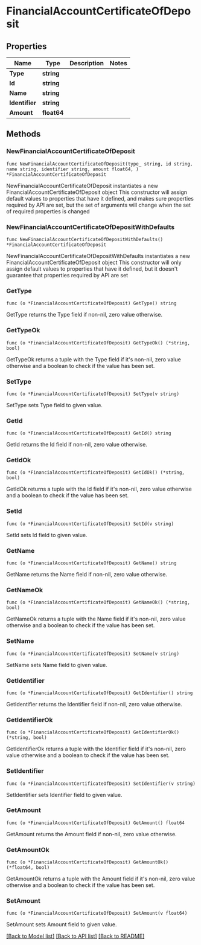 # FinancialAccountCertificateOfDeposit

## Properties

Name | Type | Description | Notes
------------ | ------------- | ------------- | -------------
**Type** | **string** |  | 
**Id** | **string** |  | 
**Name** | **string** |  | 
**Identifier** | **string** |  | 
**Amount** | **float64** |  | 

## Methods

### NewFinancialAccountCertificateOfDeposit

`func NewFinancialAccountCertificateOfDeposit(type_ string, id string, name string, identifier string, amount float64, ) *FinancialAccountCertificateOfDeposit`

NewFinancialAccountCertificateOfDeposit instantiates a new FinancialAccountCertificateOfDeposit object
This constructor will assign default values to properties that have it defined,
and makes sure properties required by API are set, but the set of arguments
will change when the set of required properties is changed

### NewFinancialAccountCertificateOfDepositWithDefaults

`func NewFinancialAccountCertificateOfDepositWithDefaults() *FinancialAccountCertificateOfDeposit`

NewFinancialAccountCertificateOfDepositWithDefaults instantiates a new FinancialAccountCertificateOfDeposit object
This constructor will only assign default values to properties that have it defined,
but it doesn't guarantee that properties required by API are set

### GetType

`func (o *FinancialAccountCertificateOfDeposit) GetType() string`

GetType returns the Type field if non-nil, zero value otherwise.

### GetTypeOk

`func (o *FinancialAccountCertificateOfDeposit) GetTypeOk() (*string, bool)`

GetTypeOk returns a tuple with the Type field if it's non-nil, zero value otherwise
and a boolean to check if the value has been set.

### SetType

`func (o *FinancialAccountCertificateOfDeposit) SetType(v string)`

SetType sets Type field to given value.


### GetId

`func (o *FinancialAccountCertificateOfDeposit) GetId() string`

GetId returns the Id field if non-nil, zero value otherwise.

### GetIdOk

`func (o *FinancialAccountCertificateOfDeposit) GetIdOk() (*string, bool)`

GetIdOk returns a tuple with the Id field if it's non-nil, zero value otherwise
and a boolean to check if the value has been set.

### SetId

`func (o *FinancialAccountCertificateOfDeposit) SetId(v string)`

SetId sets Id field to given value.


### GetName

`func (o *FinancialAccountCertificateOfDeposit) GetName() string`

GetName returns the Name field if non-nil, zero value otherwise.

### GetNameOk

`func (o *FinancialAccountCertificateOfDeposit) GetNameOk() (*string, bool)`

GetNameOk returns a tuple with the Name field if it's non-nil, zero value otherwise
and a boolean to check if the value has been set.

### SetName

`func (o *FinancialAccountCertificateOfDeposit) SetName(v string)`

SetName sets Name field to given value.


### GetIdentifier

`func (o *FinancialAccountCertificateOfDeposit) GetIdentifier() string`

GetIdentifier returns the Identifier field if non-nil, zero value otherwise.

### GetIdentifierOk

`func (o *FinancialAccountCertificateOfDeposit) GetIdentifierOk() (*string, bool)`

GetIdentifierOk returns a tuple with the Identifier field if it's non-nil, zero value otherwise
and a boolean to check if the value has been set.

### SetIdentifier

`func (o *FinancialAccountCertificateOfDeposit) SetIdentifier(v string)`

SetIdentifier sets Identifier field to given value.


### GetAmount

`func (o *FinancialAccountCertificateOfDeposit) GetAmount() float64`

GetAmount returns the Amount field if non-nil, zero value otherwise.

### GetAmountOk

`func (o *FinancialAccountCertificateOfDeposit) GetAmountOk() (*float64, bool)`

GetAmountOk returns a tuple with the Amount field if it's non-nil, zero value otherwise
and a boolean to check if the value has been set.

### SetAmount

`func (o *FinancialAccountCertificateOfDeposit) SetAmount(v float64)`

SetAmount sets Amount field to given value.



[[Back to Model list]](../README.md#documentation-for-models) [[Back to API list]](../README.md#documentation-for-api-endpoints) [[Back to README]](../README.md)


